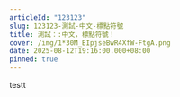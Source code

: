 ```yaml
---
articleId: "123123"
slug: 123123-測試-中文-標點符號
title: 測試：:中文，標點符號！
cover: /img/1*30M_EIpjseBwR4XfW-FtgA.png
date: 2025-08-12T19:16:00.000+08:00
pinned: true
---
```

testt
